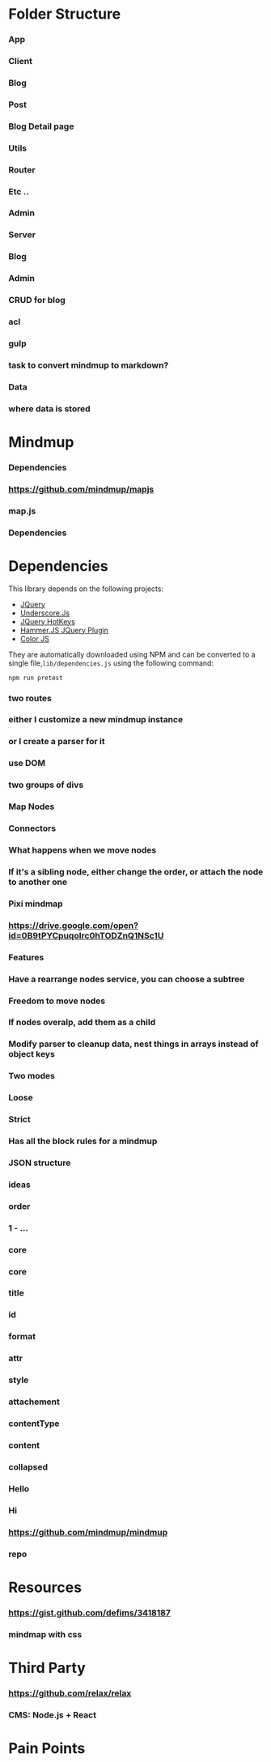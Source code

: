 # Folder Structure
### App
### Client
### Blog
### Post
### Blog Detail page
### Utils
### Router
### Etc ..
### Admin
### Server
### Blog
### Admin
### CRUD for blog
### acl
### gulp
### task to convert mindmup to markdown?
### Data
### where data is stored
# Mindmup
### Dependencies
### https://github.com/mindmup/mapjs
### map.js
### Dependencies
# Dependencies

This library depends on the following projects:

*   [JQuery](http://jquery.com/)
*   [Underscore.Js](http://underscorejs.org/)
*   [JQuery HotKeys](http://jquery.com/)
*   [Hammer.JS JQuery Plugin](http://eightmedia.github.com/hammer.js)
*   [Color JS](https://github.com/harthur/color)

They are automatically downloaded using NPM and can be converted to a single file,`lib/dependencies.js` using the following command:

    npm run pretest
### two routes
### either I customize a new mindmup instance
### or I create a parser for it
### use DOM
### two groups of divs
### Map Nodes
### Connectors
### What happens when we move nodes
### If it's a sibling node, either change the order, or attach the node to another one
### Pixi mindmap
### https://drive.google.com/open?id=0B9tPYCpuqoIrc0hTODZnQ1NSc1U
### Features
### Have a rearrange nodes service, you can choose a subtree
### Freedom to move nodes
### If nodes overalp, add them as a child
### Modify parser to cleanup data, nest things in arrays instead of object keys
### Two modes
### Loose
### Strict
### Has all the block rules for a mindmup
### JSON structure
### ideas
### order
### 1 - ...
### core
### core
### title
### id
### format
### attr
### style
### attachement
### contentType
### content
### collapsed
### Hello
### Hi
### https://github.com/mindmup/mindmup
### repo
# Resources
### https://gist.github.com/defims/3418187
### mindmap with css
# Third Party
### https://github.com/relax/relax
### CMS: Node.js + React
# Pain Points
